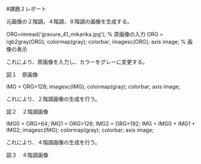 #課題２レポート

元画像の２階調，４階調，８階調の画像を生成する。


ORG=imread('gravure_41_mikarika.jpg'); % 原画像の入力
ORG = rgb2gray(ORG); colormap(gray); colorbar;
imagesc(ORG); axis image; % 画像の表示

これにより、原画像を入力し、カラーをグレーに変更する。

図１　原画像


IMG = ORG>128;
imagesc(IMG); colormap(gray); colorbar;  axis image;

これにより、２階調画像の生成を行う。

図２　２階調画像


IMG0 = ORG>64;
IMG1 = ORG>128;
IMG2 = ORG>192;
IMG = IMG0 + IMG1 + IMG2;
imagesc(IMG); colormap(gray); colorbar;  axis image;

これにより、４階調画像の生成を行う。

図３　４階調画像
